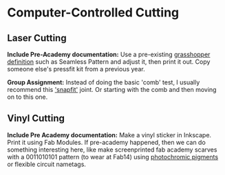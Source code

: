 # Computer-Controlled Cutting

## Laser Cutting

**Include Pre-Academy documentation:** Use a pre-existing [grasshopper definition](http://www.co-de-it.com/wordpress/code/grasshopper-code) such as Seamless Pattern and adjust it, then print it out. Copy someone else's pressfit kit from a previous year. 

**Group Assignment:** Instead of doing the basic 'comb' test, I usually recommend this ['snapfit'](https://tltl.stanford.edu/project/universal-snap-fit) joint. Or starting with the comb and then moving on to this one.

## Vinyl Cutting

**Include Pre Academy documentation:** Make a vinyl sticker in Inkscape. Print it using Fab Modules. 
If pre-academy happened, then we can do something interesting here, like make screenprinted fab academy scarves with a 0011010101 pattern (to wear at Fab14) using [photochromic pigments](https://solarcolordust.com/t/solar-color-dust) or flexible circuit nametags.